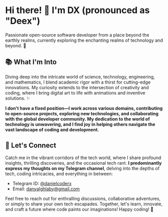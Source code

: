 # Hi there! 👋 I'm DX (pronounced as "Deex")

Passionate open-source software developer from a place beyond the earthly realms, currently exploring the enchanting realms of technology and beyond. 🚀

## 📚 What I'm Into

Diving deep into the intricate world of science, technology, engineering, and mathematics, I blend academic rigor with a thirst for cutting-edge innovations. My curiosity extends to the intersection of creativity and coding, where I bring digital art to life with animations and inventive solutions. ✨

**I don't have a fixed position—I work across various domains, contributing to open-source projects, exploring new technologies, and collaborating with the global developer community. My dedication to the world of technology is unwavering, and I find joy in helping others navigate the vast landscape of coding and development.**

## 🌟 Let's Connect

Catch me in the vibrant corridors of the tech world, where I share profound insights, thrilling discoveries, and the occasional tech rant. **I predominantly express my thoughts on my Telegram channel**, delving into the depths of tech, coding intricacies, and everything in between:

- Telegram ID: [@danielcoderx](https://t.me/danielcoderx)
- Email: [danyalghlaby@gmail.com](mailto:danyalghlaby@gmail.com)

Feel free to reach out for enthralling discussions, collaborative adventures, or simply to share your own tech escapades. Together, let's learn, innovate, and craft a future where code paints our imaginations! Happy coding! 🌟
